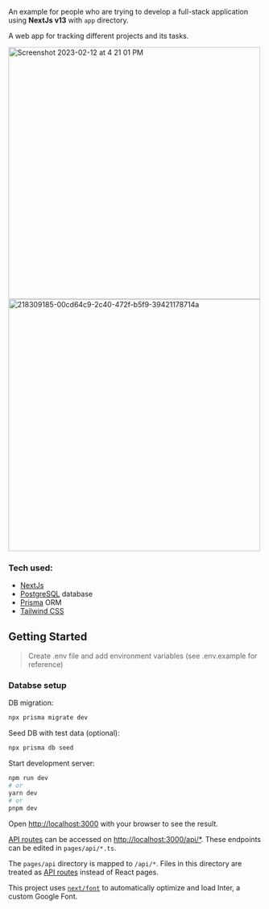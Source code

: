 An example for people who are trying to develop a full-stack application using **NextJs v13** with `app` directory.

A web app for tracking different projects and its tasks.

<img width="500" alt="Screenshot 2023-02-12 at 4 21 01 PM" src="https://user-images.githubusercontent.com/24875366/218306646-0702f9e7-70c0-4280-bb1a-9cfc648bf2e3.png"> <img width="500" alt="218309185-00cd64c9-2c40-472f-b5f9-39421178714a" src="https://user-images.githubusercontent.com/24875366/218311501-ca8b0d32-a27a-48a7-8f41-d6b8f948fc04.png">



### Tech used:
- [NextJs](https://beta.nextjs.org/docs)
- [PostgreSQL](https://www.postgresql.org/) database
- [Prisma](https://www.prisma.io/) ORM 
- [Tailwind CSS](https://tailwindcss.com/)


## Getting Started
> Create .env file and add environment variables (see .env.example for reference)

### Databse setup

DB migration:
```bash
npx prisma migrate dev 
```

Seed DB with test data (optional):
```bash
npx prisma db seed
```

Start development server:

```bash
npm run dev
# or
yarn dev
# or
pnpm dev
```

Open [http://localhost:3000](http://localhost:3000) with your browser to see the result.

[API routes](https://nextjs.org/docs/api-routes/introduction) can be accessed on [http://localhost:3000/api/*](http://localhost:3000/api/*). These endpoints can be edited in `pages/api/*.ts`.

The `pages/api` directory is mapped to `/api/*`. Files in this directory are treated as [API routes](https://nextjs.org/docs/api-routes/introduction) instead of React pages.

This project uses [`next/font`](https://nextjs.org/docs/basic-features/font-optimization) to automatically optimize and load Inter, a custom Google Font.
